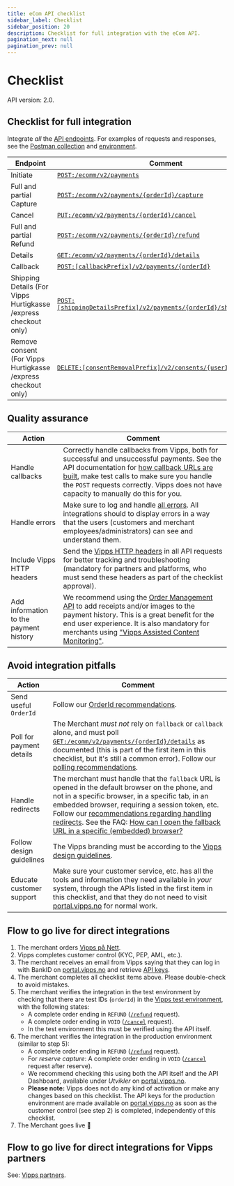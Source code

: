 ```yaml
---
title: eCom API checklist
sidebar_label: Checklist
sidebar_position: 20
description: Checklist for full integration with the eCom API.
pagination_next: null
pagination_prev: null
---
```



# Checklist

API version: 2.0.

## Checklist for full integration

Integrate _all_ the [API endpoints](https://developer.vippsmobilepay.com/api/ecom/). For examples of requests and responses, see the [Postman collection](/tools/vipps-ecom-api-postman-collection.json) and [environment](https://github.com/vippsas/vipps-developers/blob/master/tools/vipps-api-global-postman-environment.json).


| Endpoint | Comment |
|-----|-----------|
|     Initiate |  [`POST:/ecomm/v2/payments`](https://developer.vippsmobilepay.com/api/ecom#tag/Vipps-eCom-API/operation/initiatePaymentV3UsingPOST)|
|     Full and partial Capture| [`POST:/ecomm/v2/payments/{orderId}/capture`](https://developer.vippsmobilepay.com/api/ecom#tag/Vipps-eCom-API/operation/capturePaymentUsingPOST)|
|     Cancel| [`PUT:/ecomm/v2/payments/{orderId}/cancel`](https://developer.vippsmobilepay.com/api/ecom#tag/Vipps-eCom-API/operation/cancelPaymentRequestUsingPUT)|
|     Full and partial Refund| [`POST:/ecomm/v2/payments/{orderId}/refund`](https://developer.vippsmobilepay.com/api/ecom#tag/Vipps-eCom-API/operation/refundPaymentUsingPOST)|
|     Details| [`GET:/ecomm/v2/payments/{orderId}/details`](https://developer.vippsmobilepay.com/api/ecom#tag/Vipps-eCom-API/operation/getPaymentDetailsUsingGET)|
|     Callback| [`POST:[callbackPrefix]/v2/payments/{orderId}`](https://developer.vippsmobilepay.com/api/ecom#tag/Merchant-Endpoints/operation/transactionUpdateCallbackForRegularPaymentUsingPOST)|
|    Shipping Details (For Vipps Hurtigkasse /express checkout only) |[`POST:[shippingDetailsPrefix]/v2/payments/{orderId}/shippingDetails`](https://developer.vippsmobilepay.com/api/ecom#tag/Merchant-Endpoints/operation/fetchShippingCostUsingPOST)|
|    Remove consent (For Vipps Hurtigkasse /express checkout only) | [`DELETE:[consentRemovalPrefix]/v2/consents/{userId}`](https://developer.vippsmobilepay.com/api/ecom#tag/Merchant-Endpoints/operation/removeUserConsentUsingDELETE) |


## Quality assurance

| Action | Comment |
|-----|-----------|
|     Handle callbacks | Correctly handle callbacks from Vipps, both for successful and unsuccessful payments. See the API documentation for [how callback URLs are built](vipps-ecom-api.md#callback-endpoints), make test calls to make sure you handle the `POST` requests correctly. Vipps does not have capacity to manually do this for you. |
|     Handle errors | Make sure to log and handle [all errors](https://developer.vippsmobilepay.com/docs/APIs/ecom-api/vipps-ecom-api.md#errors). All integrations should to display errors in a way that the users (customers and merchant employees/administrators) can see and understand them.|
|     Include Vipps HTTP headers | Send the [Vipps HTTP headers](https://developer.vippsmobilepay.com/docs/vipps-developers/common-topics/http-headers) in all API requests for better tracking and troubleshooting (mandatory for partners and platforms, who must send these headers as part of the checklist approval). |
|     Add information to the payment history| We recommend using the [Order Management API](https://developer.vippsmobilepay.com/docs/APIs/order-management-api) to add receipts and/or images to the payment history. This is a great benefit for the end user experience. It is also mandatory for merchants using ["Vipps Assisted Content Monitoring"](https://developer.vippsmobilepay.com/docs/APIs/order-management-api/vipps-order-management-api#vipps-assisted-content-monitoring). |





## Avoid integration pitfalls

| Action    | Comment   |
|-----|-----------|
|     Send useful `OrderId` | Follow our [OrderId recommendations](https://developer.vippsmobilepay.com/docs/vipps-developers/common-topics/orderid). |
|     Poll for payment details | The Merchant _must not_ rely on `fallback` or `callback` alone, and must poll [`GET:/ecomm/v2/payments/{orderId}/details`](https://developer.vippsmobilepay.com/api/ecom#tag/Vipps-eCom-API/operation/getPaymentDetailsUsingGET) as documented (this is part of the first item in this checklist, but it's still a common error). Follow our [polling recommendations](https://developer.vippsmobilepay.com/docs/vipps-developers/common-topics/polling-guidelines). |
|     Handle redirects| The merchant must handle that the `fallback` URL is opened in the default browser on the phone, and not in a specific browser, in a specific tab, in an embedded browser, requiring a session token, etc. Follow our [recommendations regarding handling redirects](https://developer.vippsmobilepay.com/docs/vipps-developers/common-topics/redirects/). See the FAQ: [How can I open the fallback URL in a specific (embedded) browser?](https://developer.vippsmobilepay.com/docs/vipps-developers/faqs/common-problems-faq#how-can-i-open-the-fallback-url-in-a-specific-embedded-browser)|
|     Follow design guidelines| The Vipps branding must be according to the [Vipps design guidelines](https://developer.vippsmobilepay.com/docs/vipps-design-guidelines).|
|     Educate customer support| Make sure your customer service, etc. has all the tools and information they need available in _your_ system, through the APIs listed in the first item in this checklist, and that they do not need to visit [portal.vipps.no](https://portal.vipps.no) for normal work.|

## Flow to go live for direct integrations

1. The merchant orders
   [Vipps på Nett](https://www.vipps.no/produkter-og-tjenester/bedrift/ta-betalt-paa-nett/ta-betalt-paa-nett/).
2. Vipps completes customer control (KYC, PEP, AML, etc.).
3. The merchant receives an email from Vipps saying that they can log in with
   BankID on
   [portal.vipps.no](https://portal.vipps.no)
   and retrieve [API keys](https://developer.vippsmobilepay.com/docs/vipps-developers/common-topics/api-keys/#getting-the-api-keys).
4. The merchant completes all checklist items above.
   Please double-check to avoid mistakes.
5. The merchant verifies the integration in the test environment by checking that
   there are test IDs (`orderId`) in the
   [Vipps test environment](https://developer.vippsmobilepay.com/docs/vipps-developers/test-environment),
   with the following states:
    - A complete order ending in `REFUND`
      ([`/refund`](https://developer.vippsmobilepay.com/api/ecom#tag/Vipps-eCom-API/operation/refundPaymentUsingPOST)
      request).
    - A complete order ending in `VOID`
      ([`/cancel`](https://developer.vippsmobilepay.com/api/ecom#tag/Vipps-eCom-API/operation/cancelPaymentRequestUsingPUT)
      request).
    - In the test environment this must be verified using the API itself.
6. The merchant verifies the integration in the production environment (similar to step 5):
    - A complete order ending in `REFUND`
      ([`/refund`](https://developer.vippsmobilepay.com/api/ecom#tag/Vipps-eCom-API/operation/refundPaymentUsingPOST)
      request).
    - For *reserve capture*: A complete order ending in `VOID`
      ([`/cancel`](https://developer.vippsmobilepay.com/api/ecom#tag/Vipps-eCom-API/operation/cancelPaymentRequestUsingPUT)
      request after reserve).
    - We recommend checking this using both the API itself and the API Dashboard, available under *Utvikler* on
      [portal.vipps.no](https://portal.vipps.no).  
    - **Please note:** Vipps does not do any kind of activation or make any changes based on this checklist.
      The API keys for the production environment are made available on
      [portal.vipps.no](https://portal.vipps.no)
      as soon as the customer control (see step 2) is completed, independently of this checklist.
7. The Merchant goes live 🎉

## Flow to go live for direct integrations for Vipps partners

See: [Vipps partners](https://developer.vippsmobilepay.com/docs/vipps-partner).
